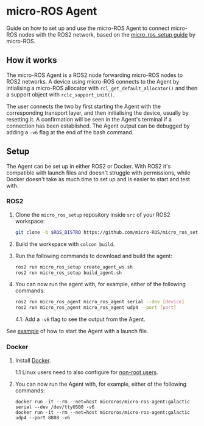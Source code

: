 # micro-ROS Agent

Guide on how to set up and use the micro-ROS Agent to connect micro-ROS nodes with the ROS2 network, based on the [micro_ros_setup guide](https://github.com/micro-ROS/micro_ros_setup/blob/galactic/README.md) by micro-ROS.

## How it works

The micro-ROS Agent is a ROS2 node forwarding micro-ROS nodes to ROS2 networks. A device using micro-ROS connects to the Agent by intialising a micro-ROS allocator with `rcl_get_default_allocator()` and then a support object with `rclc_support_init()`.

The user connects the two by first starting the Agent with the corresponding transport layer, and then initialising the device, usually by resetting it. A confirmation will be seen in the Agent's terminal if a connection has been established. The Agent output can be debugged by adding a `-v6` flag at the end of the bash command.

## Setup

The Agent can be set up in either ROS2 or Docker. With ROS2 it's compatible with launch files and doesn't struggle with permissions, while Docker doesn't take as much time to set up and is easier to start and test with.

### ROS2

1. Clone the `micro_ros_setup` repository inside `src` of your ROS2 workspace:
    ```bash
    git clone -b $ROS_DISTRO https://github.com/micro-ROS/micro_ros_setup.git
    ```
2. Build the workspace with `colcon build`.
3. Run the following commands to download and build the agent:
    ```bash
    ros2 run micro_ros_setup create_agent_ws.sh
    ros2 run micro_ros_setup build_agent.sh
    ```
4. You can now run the agent with, for example, either of the following commands:
    ```bash
    ros2 run micro_ros_agent micro_ros_agent serial --dev [device]
    ros2 run micro_ros_agent micro_ros_agent udp4 --port [port]
    ```

    4.1. Add a `-v6` flag to see the output from the Agent.

See [example](ROS2/agent_launch.py) of how to start the Agent with a launch file.

### Docker

1. Install [Docker](https://docs.docker.com/engine/install/).
    
    1.1 Linux users need to also configure for [non-root users](https://docs.docker.com/engine/install/linux-postinstall/#manage-docker-as-a-non-root-user).
2. You can now run the Agent with, for example, either of the following commands:
    ```
    docker run -it --rm --net=host microros/micro-ros-agent:galactic serial --dev /dev/ttyUSB0 -v6
    docker run -it --rm --net=host microros/micro-ros-agent:galactic udp4 --port 8888 -v6
    ```